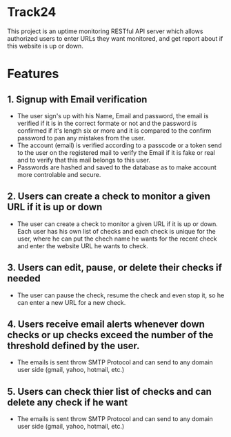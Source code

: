 # Track24
This project is an uptime monitoring RESTful API server which allows authorized users to enter URLs they want monitored, and get report about if this website is up or down.

# Features
## 1. Signup with Email verification
* The user sign's up with his Name, Email and password, the email is verified if it is in the correct formate or not and the password is confirmed if it's length six or more and it is compared to the confirm password to pan any mistakes from the user.
* The account (email) is verified according to a passcode or a token send to the user on the registered mail to verify the Email if it is fake or real and to verify that this mail belongs to this user.
* Passwords are hashed and saved to the database as to make account more controlable and secure.

## 2. Users can create a check to monitor a given URL if it is up or down
* The user can create a check to monitor a given URL if it is up or down. Each user has his own list of checks and each check is unique for the user, where he can put the chech name he wants for the recent check and enter the website URL he wants to check.

## 3. Users can edit, pause, or delete their checks if needed
* The user can pause the check, resume the check and even stop it, so he can enter a new URL for a new check.

## 4. Users receive email alerts whenever down checks or up checks exceed the number of the threshold defined by the user.
* The emails is sent throw SMTP Protocol and can send to any domain user side (gmail, yahoo, hotmail, etc.)

## 5. Users can check thier list of checks and can delete any check if he want
* The emails is sent throw SMTP Protocol and can send to any domain user side (gmail, yahoo, hotmail, etc.)
